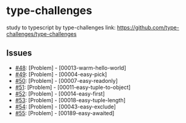 # type-challenges
study to typescript by type-challenges
link: https://github.com/type-challenges/type-challenges

## Issues
- [#48](https://github.com/KimGSeok/type-challenges/issues/48): [Problem] - [00013-warm-hello-world] 
- [#49](https://github.com/KimGSeok/type-challenges/issues/49): [Problem] - [00004-easy-pick]
- [#50](https://github.com/KimGSeok/type-challenges/issues/50): [Problem] - [00007-easy-readonly]
- [#51](https://github.com/KimGSeok/type-challenges/issues/51): [Problem] - [00011-easy-tuple-to-object]
- [#52](https://github.com/KimGSeok/type-challenges/issues/52): [Problem] - [00014-easy-first]
- [#53](https://github.com/KimGSeok/type-challenges/issues/53): [Problem] - [00018-easy-tuple-length]
- [#54](https://github.com/KimGSeok/type-challenges/issues/54): [Problem] - [00043-easy-exclude]
- [#55](https://github.com/KimGSeok/type-challenges/issues/55): [Problem] - [00189-easy-awaited]

